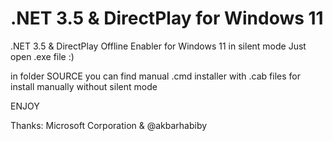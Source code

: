# .NET 3.5 & DirectPlay for Windows 11
.NET 3.5 &amp; DirectPlay Offline Enabler for Windows 11 in silent mode
Just open .exe file :)

in folder SOURCE you can find manual .cmd installer with .cab files for install manually without silent mode

ENJOY

Thanks: Microsoft Corporation & @akbarhabiby
